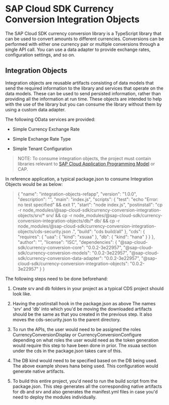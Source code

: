 # SAP Cloud SDK Currency Conversion Integration Objects

The SAP Cloud SDK currency conversion library is a TypeScript library that can be used to convert amounts to different currencies. Conversions can be performed with either one currency pair or multiple conversions through a single API call. You can use a data adapter to provide exchange rates, configuration settings, and so on.

## Integration Objects

Integration objects are reusable artifacts consisting of data models that send the required information to the library and services that operate on the data models. These can be used to send persisted information, rather than providing all the information at run time. These objects are intended to help with the use of the library but you can consume the library without them by using a custom data adapter.

The following OData services are provided:

* Simple Currency Exchange Rate

* Simple Exchange Rate Type

* Simple Tenant Configuration

> NOTE:
To consume integration objects, the project must contain libraries relevant to [SAP Cloud Application Programming Model](https://cap.cloud.sap/docs/) or CAP.

In reference application, a typical package.json to consume Integration Objects would be as below:
> {
  "name": "integration-objects-refapp",
  "version": "1.0.0",
  "description": "",
  "main": "index.js",
  "scripts": {
    "test": "echo \"Error: no test specified\" && exit 1",
    "start": "node index.js",
    "postinstall": "cp -r node_modules/@sap-cloud-sdk/currency-conversion-integration-objects/srv/* srv/ && cp -r node_modules/@sap-cloud-sdk/currency-conversion-integration-objects/db/* db/ && cp -r node_modules/@sap-cloud-sdk/currency-conversion-integration-objects/cds-security.json .",
    "build": "cds build/all"
  },
  "cds": {
    "requires": {
      "uaa": {
        "kind": "xsuaa"
      },
      "db": {
        "kind": "hana"
      }
    }
  },
  "author": "",
  "license": "ISC",
  "dependencies": {
    "@sap-cloud-sdk/currency-conversion-core": "0.0.2-3e22957",
    "@sap-cloud-sdk/currency-conversion-models": "0.0.2-3e22957",
    "@sap-cloud-sdk/currency-conversion-data-adapter": "0.0.2-3e22957",
    "@sap-cloud-sdk/currency-conversion-integration-objects": "0.0.2-3e22957"
  }
}

The following steps need to be done beforehand: 
1. Create srv and db folders in your project as a typical CDS project should look like.
	
2. Having the postinstall hook in the package.json as above The names 'srv' and 'db' into which you'd be moving the downloaded artifacts should be the same as that you created in the previous step. It also moves the cds-security.json to the parent directory.
	
3. To run the APIs, the user would need to be assigned the roles CurrencyConversionDisplay or CurrencyConversionConfigure depending on what roles the user would need as the token generation would require this step to have been done in prior. The xsuaa section under the cds in the package.json takes care of this.
	
4. The DB kind would need to be specified based on the DB being used. The above example shows hana being used. This configuration would generate native artifacts. 

6. To build this entire project, you'd need to run the build script from the package.json. This step generates all the corresponding native artifacts for db and srv and also generates the manifest.yml files in case you'd need to deploy the modules individually.

